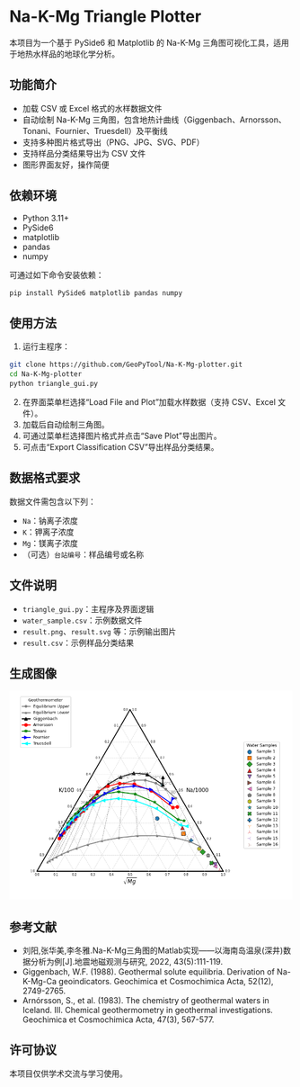 # Na-K-Mg Triangle Plotter

本项目为一个基于 PySide6 和 Matplotlib 的 Na-K-Mg 三角图可视化工具，适用于地热水样品的地球化学分析。

## 功能简介
- 加载 CSV 或 Excel 格式的水样数据文件
- 自动绘制 Na-K-Mg 三角图，包含地热计曲线（Giggenbach、Arnorsson、Tonani、Fournier、Truesdell）及平衡线
- 支持多种图片格式导出（PNG、JPG、SVG、PDF）
- 支持样品分类结果导出为 CSV 文件
- 图形界面友好，操作简便

## 依赖环境
- Python 3.11+
- PySide6
- matplotlib
- pandas
- numpy

可通过如下命令安装依赖：

```bash
pip install PySide6 matplotlib pandas numpy
```

## 使用方法
1. 运行主程序：

```bash
git clone https://github.com/GeoPyTool/Na-K-Mg-plotter.git
cd Na-K-Mg-plotter
python triangle_gui.py
```

2. 在界面菜单栏选择“Load File and Plot”加载水样数据（支持 CSV、Excel 文件）。
3. 加载后自动绘制三角图。
4. 可通过菜单栏选择图片格式并点击“Save Plot”导出图片。
5. 可点击“Export Classification CSV”导出样品分类结果。

## 数据格式要求
数据文件需包含以下列：
- `Na`：钠离子浓度
- `K`：钾离子浓度
- `Mg`：镁离子浓度
- （可选）`台站编号`：样品编号或名称

## 文件说明
- `triangle_gui.py`：主程序及界面逻辑
- `water_sample.csv`：示例数据文件
- `result.png`、`result.svg` 等：示例输出图片
- `result.csv`：示例样品分类结果

## 生成图像

![](./images/result.png)

## 参考文献

- 刘阳,张华美,李冬雅.Na-K-Mg三角图的Matlab实现——以海南岛温泉(深井)数据分析为例[J].地震地磁观测与研究, 2022, 43(5):111-119.
- Giggenbach, W.F. (1988). Geothermal solute equilibria. Derivation of Na-K-Mg-Ca geoindicators. Geochimica et Cosmochimica Acta, 52(12), 2749-2765.
- Arnórsson, S., et al. (1983). The chemistry of geothermal waters in Iceland. III. Chemical geothermometry in geothermal investigations. Geochimica et Cosmochimica Acta, 47(3), 567-577.

## 许可协议
本项目仅供学术交流与学习使用。
